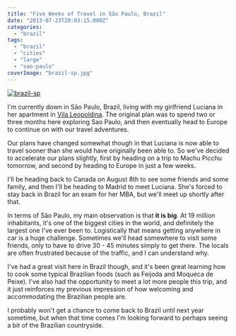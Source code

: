 ```yaml
---
title: "Five Weeks of Travel in São Paulo, Brazil"
date: "2013-07-23T20:03:15.000Z"
categories: 
  - "brazil"
tags: 
  - "brazil"
  - "cities"
  - "large"
  - "sao-paulo"
coverImage: "brazil-sp.jpg"
---
```


[![brazil-sp](images/brazil-sp-225x300.jpg)](http://www.migratorynerd.com/wordpress/wp-content/uploads/2013/07/brazil-sp.jpg)

I'm currently down in São Paulo, Brazil, living with my girlfriend Luciana in her apartment in [Vila Leopoldina](Vila_Leopoldina). The original plan was to spend two or three months here exploring Sao Paulo, and then eventually head to Europe to continue on with our travel adventures.

Our plans have changed somewhat though in that Luciana is now able to travel sooner than she would have originally been able to. So we've decided to accelerate our plans slightly, first by heading on a trip to Machu Picchu tomorrow, and second by heading to Europe in just a few weeks.

I'll be heading back to Canada on August 8th to see some friends and some family, and then I'll be heading to Madrid to meet Luciana. She's forced to stay back in Brazil for an exam for her MBA, but we'll meet up shortly after that.

In terms of São Paulo, my main observation is that **it is big**. At 19 million inhabitants, it's one of the biggest cities in the world, and definitely the largest one I've ever been to. Logistically that means getting anywhere in car is a huge challenge. Sometimes we'll head somewhere to visit some friends, only to have to drive 30 - 45 minutes simply to get there. The locals are often frustrated because of the traffic, and I can understand why.

I've had a great visit here in Brazil though, and it's been great learning how to cook some typical Brazilian foods (such as Feijoda and Moqueca de Peixe). I've also had the opportunity to meet a lot more people this trip, and it just reinforces my previous impression of how welcoming and accommodating the Brazilian people are.

I probably won't get a chance to come back to Brazil until next year sometime, but when that time comes I'm looking forward to perhaps seeing a bit of the Brazilian countryside.
